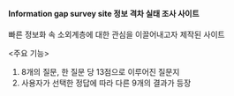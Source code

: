 #### Information gap survey site 정보 격차 실태 조사 사이트
빠른 정보화 속 소외계층에 대한 관심을 이끌어내고자 제작된 사이트

<주요 기능>
1. 8개의 질문, 한 질문 당 13점으로 이루어진 질문지
2. 사용자가 선택한 정답에 따라 다른 9개의 결과가 등장
